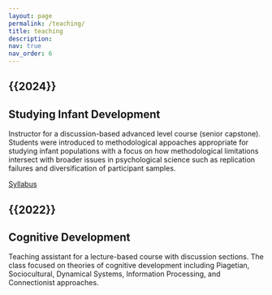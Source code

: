 ```yaml
---
layout: page
permalink: /teaching/
title: teaching
description: 
nav: true
nav_order: 6
---
```

<div class="teaching">

<h2 class="year">{{2024}}</h2>

<h2> Studying Infant Development </h2>

<p> Instructor for a discussion-based advanced level course (senior capstone). Students were introduced to methodological appoaches appropriate for studying infant populations with a focus on how methodological limitations intersect with broader issues in psychological science such as replication failures and diversification of participant samples. 

<br>

<a href="https://rpomper.github.io/assets/pdf/PSYCH601_Syllabus.pdf" class="btn btn-sm z-depth-0" role="button">Syllabus</a>

<h2 class="year">{{2022}}</h2>

<h2> Cognitive Development </h2>

<p> Teaching assistant for a lecture-based course with discussion sections. The class focused on theories of cognitive development including Piagetian, Sociocultural, Dynamical Systems, Information Processing, and Connectionist approaches. 

<br>